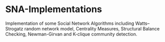 # SNA-Implementations
Implementation of some Social Network Algorithms including Watts–Strogatz random network model, Centrality Measures, Structural Balance Checking, Newman-Girvan and K-clique community detection.
